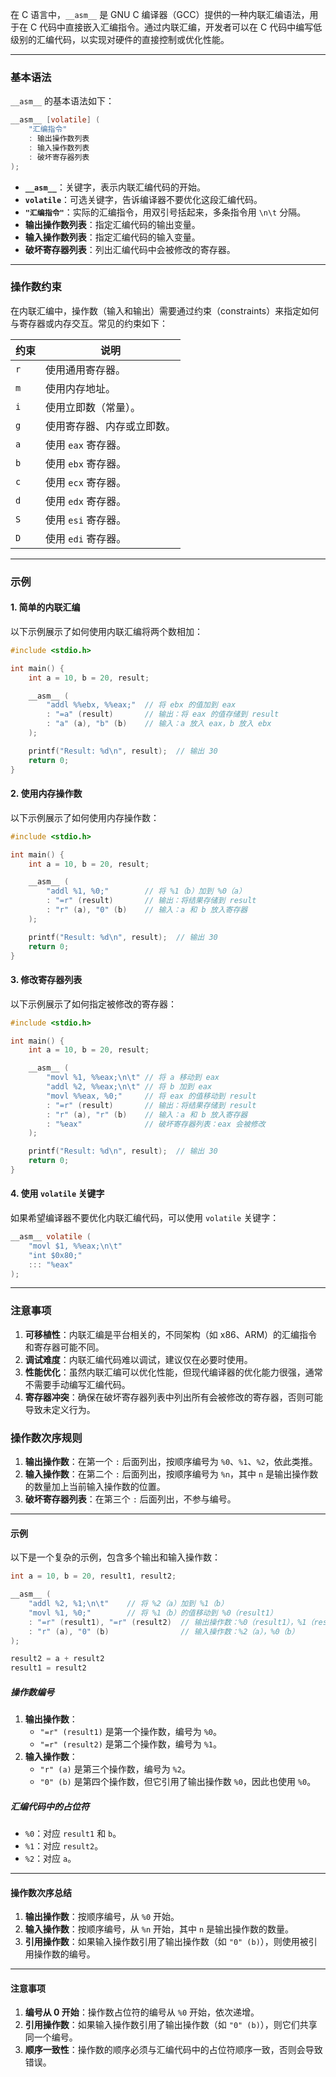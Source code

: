 在 C 语言中，`__asm__` 是 GNU C 编译器（GCC）提供的一种内联汇编语法，用于在 C 代码中直接嵌入汇编指令。通过内联汇编，开发者可以在 C 代码中编写低级别的汇编代码，以实现对硬件的直接控制或优化性能。

---

### 基本语法
`__asm__` 的基本语法如下：
```c
__asm__ [volatile] (
    "汇编指令"
    : 输出操作数列表
    : 输入操作数列表
    : 破坏寄存器列表
);
```

- **`__asm__`**：关键字，表示内联汇编代码的开始。
- **`volatile`**：可选关键字，告诉编译器不要优化这段汇编代码。
- **`"汇编指令"`**：实际的汇编指令，用双引号括起来，多条指令用 `\n\t` 分隔。
- **输出操作数列表**：指定汇编代码的输出变量。
- **输入操作数列表**：指定汇编代码的输入变量。
- **破坏寄存器列表**：列出汇编代码中会被修改的寄存器。

---

### 操作数约束
在内联汇编中，操作数（输入和输出）需要通过约束（constraints）来指定如何与寄存器或内存交互。常见的约束如下：

| 约束 | 说明                                                                 |
|------|----------------------------------------------------------------------|
| `r`  | 使用通用寄存器。                                                     |
| `m`  | 使用内存地址。                                                       |
| `i`  | 使用立即数（常量）。                                                 |
| `g`  | 使用寄存器、内存或立即数。                                           |
| `a`  | 使用 `eax` 寄存器。                                                  |
| `b`  | 使用 `ebx` 寄存器。                                                  |
| `c`  | 使用 `ecx` 寄存器。                                                  |
| `d`  | 使用 `edx` 寄存器。                                                  |
| `S`  | 使用 `esi` 寄存器。                                                  |
| `D`  | 使用 `edi` 寄存器。                                                  |

---

### 示例

#### 1. 简单的内联汇编
以下示例展示了如何使用内联汇编将两个数相加：
```c
#include <stdio.h>

int main() {
    int a = 10, b = 20, result;

    __asm__ (
        "addl %%ebx, %%eax;"  // 将 ebx 的值加到 eax
        : "=a" (result)       // 输出：将 eax 的值存储到 result
        : "a" (a), "b" (b)    // 输入：a 放入 eax，b 放入 ebx
    );

    printf("Result: %d\n", result);  // 输出 30
    return 0;
}
```

#### 2. 使用内存操作数
以下示例展示了如何使用内存操作数：
```c
#include <stdio.h>

int main() {
    int a = 10, b = 20, result;

    __asm__ (
        "addl %1, %0;"        // 将 %1（b）加到 %0（a）
        : "=r" (result)       // 输出：将结果存储到 result
        : "r" (a), "0" (b)    // 输入：a 和 b 放入寄存器
    );

    printf("Result: %d\n", result);  // 输出 30
    return 0;
}
```

#### 3. 修改寄存器列表
以下示例展示了如何指定被修改的寄存器：
```c
#include <stdio.h>

int main() {
    int a = 10, b = 20, result;

    __asm__ (
        "movl %1, %%eax;\n\t" // 将 a 移动到 eax
        "addl %2, %%eax;\n\t" // 将 b 加到 eax
        "movl %%eax, %0;"     // 将 eax 的值移动到 result
        : "=r" (result)       // 输出：将结果存储到 result
        : "r" (a), "r" (b)    // 输入：a 和 b 放入寄存器
        : "%eax"              // 破坏寄存器列表：eax 会被修改
    );

    printf("Result: %d\n", result);  // 输出 30
    return 0;
}
```

#### 4. 使用 `volatile` 关键字
如果希望编译器不要优化内联汇编代码，可以使用 `volatile` 关键字：
```c
__asm__ volatile (
    "movl $1, %%eax;\n\t"
    "int $0x80;"
    ::: "%eax"
);
```

---

### 注意事项
1. **可移植性**：内联汇编是平台相关的，不同架构（如 x86、ARM）的汇编指令和寄存器可能不同。
2. **调试难度**：内联汇编代码难以调试，建议仅在必要时使用。
3. **性能优化**：虽然内联汇编可以优化性能，但现代编译器的优化能力很强，通常不需要手动编写汇编代码。
4. **寄存器冲突**：确保在破坏寄存器列表中列出所有会被修改的寄存器，否则可能导致未定义行为。


### 操作数次序规则
1. **输出操作数**：在第一个 `:` 后面列出，按顺序编号为 `%0`、`%1`、`%2`，依此类推。
2. **输入操作数**：在第二个 `:` 后面列出，按顺序编号为 `%n`，其中 `n` 是输出操作数的数量加上当前输入操作数的位置。
3. **破坏寄存器列表**：在第三个 `:` 后面列出，不参与编号。

---

#### 示例
以下是一个复杂的示例，包含多个输出和输入操作数：
```c
int a = 10, b = 20, result1, result2;

__asm__ (
    "addl %2, %1;\n\t"    // 将 %2（a）加到 %1（b）
    "movl %1, %0;"        // 将 %1（b）的值移动到 %0（result1）
    : "=r" (result1), "=r" (result2)  // 输出操作数：%0（result1），%1（result2）
    : "r" (a), "0" (b)                // 输入操作数：%2（a），%0（b）
);

result2 = a + result2
result1 = result2
```

##### 操作数编号
1. **输出操作数**：
   - `"=r" (result1)` 是第一个操作数，编号为 `%0`。
   - `"=r" (result2)` 是第二个操作数，编号为 `%1`。
2. **输入操作数**：
   - `"r" (a)` 是第三个操作数，编号为 `%2`。
   - `"0" (b)` 是第四个操作数，但它引用了输出操作数 `%0`，因此也使用 `%0`。

##### 汇编代码中的占位符
- `%0`：对应 `result1` 和 `b`。
- `%1`：对应 `result2`。
- `%2`：对应 `a`。

---

#### 操作数次序总结
1. **输出操作数**：按顺序编号，从 `%0` 开始。
2. **输入操作数**：按顺序编号，从 `%n` 开始，其中 `n` 是输出操作数的数量。
3. **引用操作数**：如果输入操作数引用了输出操作数（如 `"0" (b)`），则使用被引用操作数的编号。

---

#### 注意事项
1. **编号从 0 开始**：操作数占位符的编号从 `%0` 开始，依次递增。
2. **引用操作数**：如果输入操作数引用了输出操作数（如 `"0" (b)`），则它们共享同一个编号。
3. **顺序一致性**：操作数的顺序必须与汇编代码中的占位符顺序一致，否则会导致错误。
